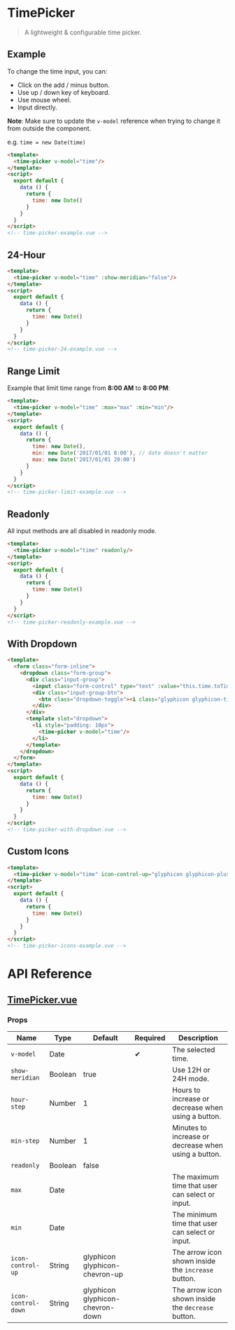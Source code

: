 # TimePicker

> A lightweight & configurable time picker.

## Example

To change the time input, you can:

* Click on the add / minus button.
* Use up / down key of keyboard.
* Use mouse wheel.
* Input directly.

**Note**: Make sure to update the `v-model` reference when trying to change it from outside the component.

e.g. `time = new Date(time)`

```html
<template>
  <time-picker v-model="time"/>
</template>
<script>
  export default {
    data () {
      return {
        time: new Date()
      }
    }
  }
</script>
<!-- time-picker-example.vue -->
```

## 24-Hour

```html
<template>
  <time-picker v-model="time" :show-meridian="false"/>
</template>
<script>
  export default {
    data () {
      return {
        time: new Date()
      }
    }
  }
</script>
<!-- time-picker-24-example.vue -->
```

## Range Limit

Example that limit time range from **8:00 AM** to **8:00 PM**:

```html
<template>
  <time-picker v-model="time" :max="max" :min="min"/>
</template>
<script>
  export default {
    data () {
      return {
        time: new Date(),
        min: new Date('2017/01/01 8:00'), // date doesn't matter
        max: new Date('2017/01/01 20:00')
      }
    }
  }
</script>
<!-- time-picker-limit-example.vue -->
```

## Readonly

All input methods are all disabled in readonly mode.

```html
<template>
  <time-picker v-model="time" readonly/>
</template>
<script>
  export default {
    data () {
      return {
        time: new Date()
      }
    }
  }
</script>
<!-- time-picker-readonly-example.vue -->
```

## With Dropdown

```html
<template>
  <form class="form-inline">
    <dropdown class="form-group">
      <div class="input-group">
        <input class="form-control" type="text" :value="this.time.toTimeString()" readonly="readonly">
        <div class="input-group-btn">
          <btn class="dropdown-toggle"><i class="glyphicon glyphicon-time"></i></btn>
        </div>
      </div>
      <template slot="dropdown">
        <li style="padding: 10px">
          <time-picker v-model="time"/>
        </li>
      </template>
    </dropdown>
  </form>
</template>
<script>
  export default {
    data () {
      return {
        time: new Date()
      }
    }
  }
</script>
<!-- time-picker-with-dropdown.vue -->
```

## Custom Icons

```html
<template>
  <time-picker v-model="time" icon-control-up="glyphicon glyphicon-plus" icon-control-down="glyphicon glyphicon-minus"/>
</template>
<script>
  export default {
    data () {
      return {
        time: new Date()
      }
    }
  }
</script>
<!-- time-picker-icons-example.vue -->
```


# API Reference

## [TimePicker.vue](https://github.com/wxsms/uiv/tree/master/src/components/timepicker/TimePicker.vue)

### Props

Name                | Type       | Default                          | Required | Description
------------------- | ---------- | -------------------------------- | -------- | -----------------------
`v-model`           | Date       |                                  | &#10004; | The selected time.
`show-meridian`     | Boolean    | true                             |          | Use 12H or 24H mode.
`hour-step`         | Number     | 1                                |          | Hours to increase or decrease when using a button.
`min-step`          | Number     | 1                                |          | Minutes to increase or decrease when using a button.
`readonly`          | Boolean    | false                            |          | 
`max`               | Date       |                                  |          | The maximum time that user can select or input.
`min`               | Date       |                                  |          | The minimum time that user can select or input.
`icon-control-up`   | String     | glyphicon glyphicon-chevron-up   |          | The arrow icon shown inside the `increase` button.
`icon-control-down` | String     | glyphicon glyphicon-chevron-down |          | The arrow icon shown inside the `decrease` button.

